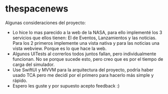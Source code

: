 # thespacenews
Algunas consideraciones del proyecto:
- Lo hice lo mas parecido a la web de la NASA, para ello implementé los 3 servicios que ellos tienen: El de Eventos, Lanzamientos y las noticias. Para los 2 primeros implemente una vista nativa y para las noticias una vista webview. Porque es lo que hace la web.
- Algunos UITests al correrlos todos juntos fallan, pero individualmente funcionan. No se porque sucede esto, pero creo que es por el tiempo de carga del simulador.
- Use SwiftUI y MVVM para la arquitectura del proyecto, podría haber usado TCA pero me decidí por el primero para hacerlo más simple y rápido.
- Espero les guste y por supuesto acepto feedback :)
